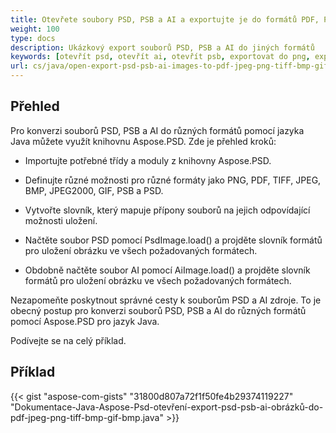 ```yaml
---
title: Otevřete soubory PSD, PSB a AI a exportujte je do formátů PDF, PNG, TIFF, GIF, BMP, JPEG
weight: 100
type: docs
description: Ukázkový export souborů PSD, PSB a AI do jiných formátů
keywords: [otevřít psd, otevřít ai, otevřít psb, exportovat do png, exportovat do pdf, exportovat do jpeg, exportovat do tiff, psd api, java, vzorový kód]
url: cs/java/open-export-psd-psb-ai-images-to-pdf-jpeg-png-tiff-bmp-gif-bmp/
---
```


## **Přehled**
Pro konverzi souborů PSD, PSB a AI do různých formátů pomocí jazyka Java můžete využít knihovnu Aspose.PSD. Zde je přehled kroků:

- Importujte potřebné třídy a moduly z knihovny Aspose.PSD.

- Definujte různé možnosti pro různé formáty jako PNG, PDF, TIFF, JPEG, BMP, JPEG2000, GIF, PSB a PSD.

- Vytvořte slovník, který mapuje přípony souborů na jejich odpovídající možnosti uložení.

- Načtěte soubor PSD pomocí PsdImage.load() a projděte slovník formátů pro uložení obrázku ve všech požadovaných formátech.

- Obdobně načtěte soubor AI pomocí AiImage.load() a projděte slovník formátů pro uložení obrázku ve všech požadovaných formátech.

Nezapomeňte poskytnout správné cesty k souborům PSD a AI zdroje.
To je obecný postup pro konverzi souborů PSD, PSB a AI do různých formátů pomocí Aspose.PSD pro jazyk Java.

Podívejte se na celý příklad.

## **Příklad**
{{< gist "aspose-com-gists" "31800d807a72f1f50fe4b29374119227" "Dokumentace-Java-Aspose-Psd-otevření-export-psd-psb-ai-obrázků-do-pdf-jpeg-png-tiff-bmp-gif-bmp.java" >}}
